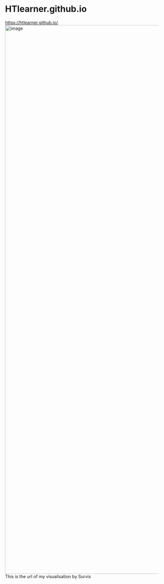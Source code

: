 # HTlearner.github.io
https://htlearner.github.io/. 
<img width="1795" alt="image" src="https://github.com/HTlearner/HTlearner.github.io/assets/117739957/0a38b281-d933-4fe7-ba9a-67110c3d2fd1">
This is the url of my visualisation by Survis
